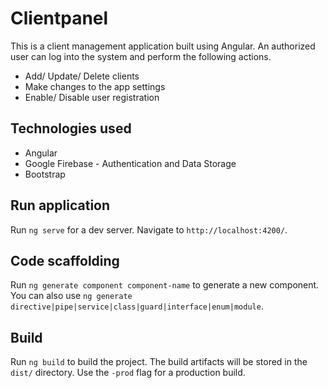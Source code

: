 # Clientpanel

This is a client management application built using Angular. An authorized user can log into the system and perform the following actions.

* Add/ Update/ Delete clients
* Make changes to the app settings
* Enable/ Disable user registration


## Technologies used

* Angular
* Google Firebase - Authentication and Data Storage
* Bootstrap

## Run application

Run `ng serve` for a dev server. Navigate to `http://localhost:4200/`.

## Code scaffolding

Run `ng generate component component-name` to generate a new component. You can also use `ng generate directive|pipe|service|class|guard|interface|enum|module`.

## Build

Run `ng build` to build the project. The build artifacts will be stored in the `dist/` directory. Use the `-prod` flag for a production build.